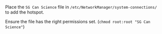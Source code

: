 Place the `SG Can Science` file in `/etc/NetworkManager/system-connections/`
to add the hotspot.

Ensure the file has the right permissions set. (`chmod root:root "SG Can Science"`)
